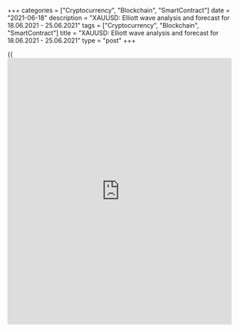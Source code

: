 +++
categories = ["Cryptocurrency", "Blockchain", "SmartContract"]
date = "2021-06-18"
description = "XAUUSD: Elliott wave analysis and forecast for 18.06.2021 - 25.06.2021"
tags = ["Cryptocurrency", "Blockchain", "SmartContract"]
title = "XAUUSD: Elliott wave analysis and forecast for 18.06.2021 - 25.06.2021"
type = "post"
+++

{{<iframe id="large-banner" src="https://www.bounty.group/#slide=17.0" width="100%" height="600" scrolling="no" style="border: 0px solid rgb(216, 221, 230); border-radius: 3px;">}}

2021-06-18

2021-06-18

XAUUSD: Elliott wave analysis and forecast for 18.06.2021 –
25.06.2021Alex Geuta

 **Main scenario:** long positions will be relevant above the level of
1674.46 with a target of 1958.14 – 2016.10 after correction.

 **Alternative scenario:** breakout and consolidation below the level of
1674.46 will allow the pair to continue declining to the levels of
1568.91 – 1447.92.

 **Analysis:** an ascending third wave of larger degree (3) formed on
the [daily](https://www.fintecher.org/2020/03/03/forex-trading-daily-strategy/) time frame, and a descending correction developed as wave (4),
supposedly. The fifth wave (5) appears to be forming on the H4 time
frame, with the first wave of smaller degree 1 of (5) formed inside. On
the H1 time frame, a descending correction is nearing completion as wave
2 of (5), with wave c of 2 forming inside. If the presumption is
correct, the pair will continue to rise to the levels of 1958.14 –
2016.10 after correction. The level of 1674.46 is critical in this
scenario as the breakout will enable the pair to continue declining to
the levels of 1568.91 – 1447.92.

* * *

* * *

## Price chart of XAUUSD in real time mode

The content of this article reflects the author’s opinion and does not
necessarily reflect the official position of LiteForex. The material
published on this page is provided for informational purposes only and
should not be considered as the provision of investment advice for the
purposes of Directive 2004/39/EC.

Rate this article:

{{value}}

( {{count}} {{title}} )